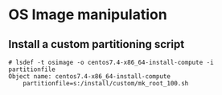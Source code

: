 # OS Image manipulation
## Install a custom partitioning script
```
# lsdef -t osimage -o centos7.4-x86_64-install-compute -i partitionfile
Object name: centos7.4-x86_64-install-compute
    partitionfile=s:/install/custom/mk_root_100.sh
```
